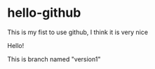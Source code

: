 hello-github
============

This is my fist to use github, I think it is very nice

Hello!

This is branch named "version1"

